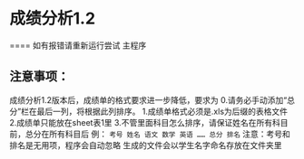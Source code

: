 # 成绩分析1.2
====
如有报错请重新运行尝试
主程序
## 注意事项：
成绩分析1.2版本后，成绩单的格式要求进一步降低，要求为
0.请务必手动添加“总分”栏在最后一列，将根据此列排序。
1.成绩单格式必须是.xls为后缀的表格文件
2.成绩单只能放在sheet表1里
3.不管里面科目怎么排序，请保证姓名在所有科目前，总分在所有科目后
例：
`考号 姓名 语文 数学 英语 …… 总分 排名`
注意：考号和排名是无用项，程序会自动忽略
生成的文件会以学生名字命名存放在文件夹里
